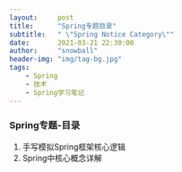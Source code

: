 ```yaml
---
layout:     post
title:      "Spring专题目录"
subtitle:   " \"Spring Notice Category\""
date:       2021-03-21 22:30:00
author:     "snowball"
header-img: "img/tag-bg.jpg"
tags:
    - Spring
    - 技术
	- Spring学习笔记
---
```


<!-- > “Spring. ” -->

### Spring专题-目录

1. 手写模拟Spring框架核心逻辑
2. Spring中核心概念详解